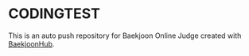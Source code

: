 # CODINGTEST
This is an auto push repository for Baekjoon Online Judge created with [BaekjoonHub](https://github.com/BaekjoonHub/BaekjoonHub).
